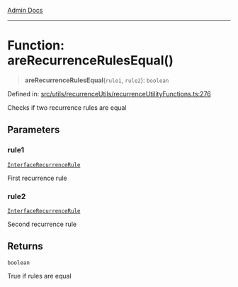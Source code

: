 [Admin Docs](/)

***

# Function: areRecurrenceRulesEqual()

> **areRecurrenceRulesEqual**(`rule1`, `rule2`): `boolean`

Defined in: [src/utils/recurrenceUtils/recurrenceUtilityFunctions.ts:276](https://github.com/PalisadoesFoundation/talawa-admin/blob/main/src/utils/recurrenceUtils/recurrenceUtilityFunctions.ts#L276)

Checks if two recurrence rules are equal

## Parameters

### rule1

[`InterfaceRecurrenceRule`](../../recurrenceTypes/interfaces/InterfaceRecurrenceRule.md)

First recurrence rule

### rule2

[`InterfaceRecurrenceRule`](../../recurrenceTypes/interfaces/InterfaceRecurrenceRule.md)

Second recurrence rule

## Returns

`boolean`

True if rules are equal
